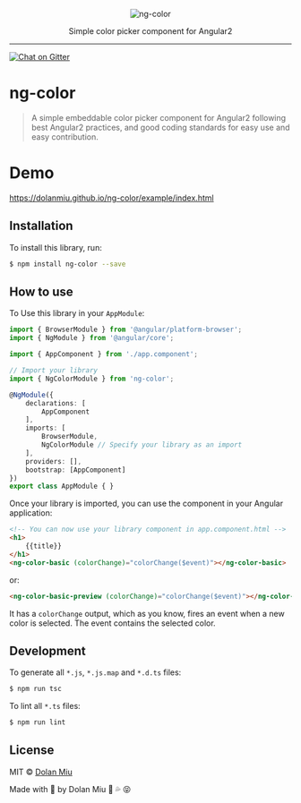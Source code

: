 <p align="center">
    <img alt="ng-color" src="http://i.imgur.com/Ccpv8jo.png">
</p>

<p align="center">
    Simple color picker component for Angular2 
</p>

---

[![Chat on Gitter][gitter-image]][gitter-url]

# ng-color
> A simple embeddable color picker component for Angular2 following best Angular2 practices, and good coding standards for easy use and easy contribution.

# Demo

https://dolanmiu.github.io/ng-color/example/index.html

## Installation

To install this library, run:

```bash
$ npm install ng-color --save
```

## How to use

To Use this library in your `AppModule`:

```typescript
import { BrowserModule } from '@angular/platform-browser';
import { NgModule } from '@angular/core';

import { AppComponent } from './app.component';

// Import your library
import { NgColorModule } from 'ng-color';

@NgModule({
    declarations: [
        AppComponent
    ],
    imports: [
        BrowserModule,
        NgColorModule // Specify your library as an import
    ],
    providers: [],
    bootstrap: [AppComponent]
})
export class AppModule { }
```

Once your library is imported, you can use the component in your Angular application:

```html
<!-- You can now use your library component in app.component.html -->
<h1>
    {{title}}
</h1>
<ng-color-basic (colorChange)="colorChange($event)"></ng-color-basic>
```

or:

```html
<ng-color-basic-preview (colorChange)="colorChange($event)"></ng-color-basic-preview>
```

It has a `colorChange` output, which as you know, fires an event when a new color is selected. The event contains the selected color.

## Development

To generate all `*.js`, `*.js.map` and `*.d.ts` files:

```bash
$ npm run tsc
```

To lint all `*.ts` files:

```bash
$ npm run lint
```

## License

MIT © [Dolan Miu](mailto:dolan_miu@hotmail.com)

Made with 💖 by Dolan Miu 🍆 💦 😝

[gitter-image]: https://badges.gitter.im/dolanmiu/ng-color.svg
[gitter-url]: https://gitter.im/ng-color/Lobby
